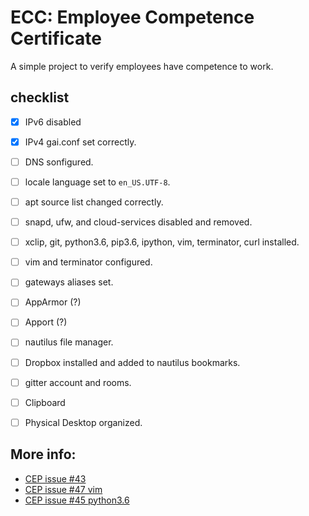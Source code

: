 # ECC: Employee Competence Certificate

A simple project to verify employees have competence to work.

## checklist

- [x] IPv6 disabled
- [x] IPv4 gai.conf set correctly.
- [ ] DNS sonfigured.
- [ ] locale language set to `en_US.UTF-8`.
- [ ] apt source list changed correctly.
- [ ] snapd, ufw, and cloud-services disabled and removed.
- [ ] xclip, git, python3.6, pip3.6, ipython, vim, terminator, curl installed.
- [ ] vim and terminator configured.
- [ ] gateways aliases set.
- [ ] AppArmor (?)
- [ ] Apport (?)
- [ ] nautilus file manager.
- [ ] Dropbox installed and added to nautilus bookmarks.
- [ ] gitter account and rooms.
- [ ] Clipboard
- [ ] Physical Desktop organized.


## More info:

* [CEP issue #43](https://github.com/Carrene/CEP/issues/43)
* [CEP issue #47 vim](https://github.com/Carrene/CEP/issues/47)
* [CEP issue #45 python3.6](https://github.com/Carrene/CEP/issues/45)
 
